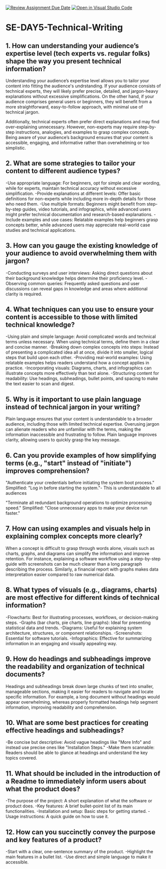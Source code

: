 [![Review Assignment Due Date](https://classroom.github.com/assets/deadline-readme-button-22041afd0340ce965d47ae6ef1cefeee28c7c493a6346c4f15d667ab976d596c.svg)](https://classroom.github.com/a/zsAR-pyY)
[![Open in Visual Studio Code](https://classroom.github.com/assets/open-in-vscode-2e0aaae1b6195c2367325f4f02e2d04e9abb55f0b24a779b69b11b9e10269abc.svg)](https://classroom.github.com/online_ide?assignment_repo_id=18493299&assignment_repo_type=AssignmentRepo)
# SE-DAY5-Technical-Writing
## 1. How can understanding your audience’s expertise level (tech experts vs. regular folks) shape the way you present technical information?
Understanding your audience’s expertise level allows you to tailor your content into fitting the audience's undrstanding. If your audience consists of technical experts, they will likely prefer precise, detailed, and jargon-heavy explanations without excessive simplifications. On the other hand, if your audience comprises general users or beginners, they will benefit from a more straightforward, easy-to-follow approach, with minimal use of technical jargon.

Additionally, technical experts often prefer direct explanations and may find over-explaining unnecessary. However, non-experts may require step-by-step instructions, analogies, and examples to grasp complex concepts. Being aware of your audience’s background ensures that your content is accessible, engaging, and informative rather than overwhelming or too simplistic.

## 2. What are some strategies to tailor your content to different audience types?
-Use appropriate language: For beginners, opt for simple and clear wording, while for experts, maintain technical accuracy without excessive simplification.
-Provide explanations at different levels: Offer basic definitions for non-experts while including more in-depth details for those who need them.
-Use multiple formats: Beginners might benefit from step-by-step guides, video tutorials, and infographics, while advanced users might prefer technical documentation and research-based explanations.
-Include examples and use cases: Relatable examples help beginners grasp concepts better, while advanced users may appreciate real-world case studies and technical applications.

## 3. How can you gauge the existing knowledge of your audience to avoid overwhelming them with jargon?
-Conducting surveys and user interviews: Asking direct questions about their background knowledge helps determine their proficiency level.
-Observing common queries: Frequently asked questions and user discussions can reveal gaps in knowledge and areas where additional clarity is required.

## 4. What techniques can you use to ensure your content is accessible to those with limited technical knowledge?
-Using plain and simple language: Avoid complicated words and technical terms unless necessary. When using technical terms, define them in a clear and concise manner.
-Breaking down complex concepts into steps: Instead of presenting a complicated idea all at once, divide it into smaller, logical steps that build upon each other.
-Providing real-world examples: Using relatable examples helps readers understand how a concept applies in practice.
-Incorporating visuals: Diagrams, charts, and infographics can illustrate concepts more effectively than text alone.
-Structuring content for readability: Use headings, subheadings, bullet points, and spacing to make the text easier to scan and digest.

## 5. Why is it important to use plain language instead of technical jargon in your writing?
Plain language ensures that your content is understandable to a broader audience, including those with limited technical expertise. Overusing jargon can alienate readers who are unfamiliar with the terms, making the information inaccessible and frustrating to follow. Plain language improves clarity, allowing users to quickly grasp the key message.

## 6. Can you provide examples of how simplifying terms (e.g., "start" instead of "initiate") improves comprehension?
"Authenticate your credentials before initiating the system boot process."
Simplified: "Log in before starting the system."- This is understandable to all audiences

"Terminate all redundant background operations to optimize processing speed."
Simplified: "Close unnecessary apps to make your device run faster."

## 7. How can using examples and visuals help in explaining complex concepts more clearly?
When a concept is difficult to grasp through words alone, visuals such as charts, graphs, and diagrams can simplify the information and improve retention.
For instance, explaining a software workflow using a step-by-step guide with screenshots can be much clearer than a long paragraph describing the process. Similarly, a financial report with graphs makes data interpretation easier compared to raw numerical data.

## 8. What types of visuals (e.g., diagrams, charts) are most effective for different kinds of technical information?
-Flowcharts: Best for illustrating processes, workflows, or decision-making steps.
-Graphs (bar charts, pie charts, line graphs): Ideal for presenting statistical data and trends.
-Diagrams: Useful for explaining system architecture, structures, or component relationships.
-Screenshots: Essential for software tutorials.
-Infographics: Effective for summarizing information in an engaging and visually appealing way.

## 9. How do headings and subheadings improve the readability and organization of technical documents?
Headings and subheadings break down large chunks of text into smaller, manageable sections, making it easier for readers to navigate and locate specific information. 
For example, a long document without headings would appear overwhelming, whereas properly formatted headings help segment information, improving readability and comprehension.

## 10. What are some best practices for creating effective headings and subheadings?
-Be concise but descriptive: Avoid vague headings like "More Info" and instead use precise ones like "Installation Steps."
-Make them scannable: Readers should be able to glance at headings and understand the key topics covered.

## 11. What should be included in the introduction of a Readme to immediately inform users about what the product does?
-The purpose of the project: A short explanation of what the software or product does.
-Key features: A brief bullet-point list of its main functionalities.
-Installation and setup: Basic steps for getting started.
-Usage instructions: A quick guide on how to use it.

## 12. How can you succinctly convey the purpose and key features of a product?
-Start with a clear, one-sentence summary of the product.
-Highlight the main features in a bullet list.
-Use direct and simple language to make it accessible.


